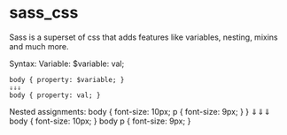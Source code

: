 # sass_css

Sass is a superset of css that adds features like variables, nesting, mixins and much more.

Syntax:
  Variable:
    $variable: val;

    body { property: $variable; }
    ⇓⇓⇓
    body { property: val; }

  Nested assignments:
    body {
      font-size: 10px;
      p {
        font-size: 9px;
      }
    }
    ⇓⇓⇓
    body {
      font-size: 10px;
    }
    body p {
      font-size: 9px;
    }
  

